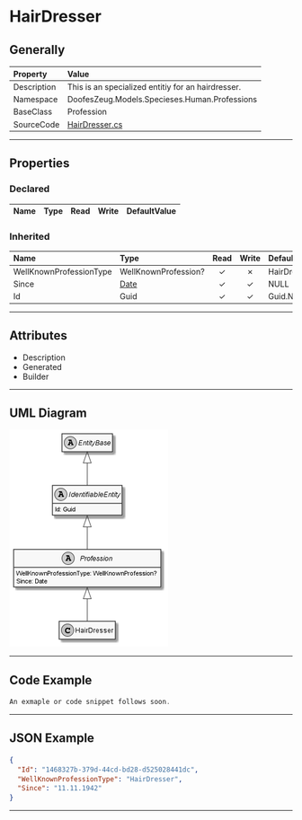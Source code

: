 ﻿# HairDresser

## Generally

|Property|Value|
|:-|:-|
|Description|This is an specialized entitiy for an hairdresser.|
|Namespace|DoofesZeug.Models.Specieses.Human.Professions|
|BaseClass|Profession|
|SourceCode|[HairDresser.cs](../../../../DoofesZeug.Library/Src/Models/Specieses/Human/Professions/HairDresser.cs)|

---

## Properties

### Declared

|Name|Type|Read|Write|DefaultValue|
|:---|:---|:--:|:---:|:-----------|

### Inherited

|Name|Type|Read|Write|DefaultValue|
|:---|:---|:--:|:---:|:-----------|
|WellKnownProfessionType|WellKnownProfession?|&#x2713;|&#x2717;|HairDresser|
|Since|[Date](../../Models/DoofesZeug.Models.DateAndTime/Date.md)|&#x2713;|&#x2713;|NULL|
|Id|Guid|&#x2713;|&#x2713;|Guid.NewGuid()|

---

## Attributes

- Description
- Generated
- Builder

---

## UML Diagram

![HairDresser.png](./HairDresser.png "HairDresser")

---

## Code Example

```cs
An exmaple or code snippet follows soon.
```

---

## JSON Example

```json
{
  "Id": "1468327b-379d-44cd-bd28-d525028441dc",
  "WellKnownProfessionType": "HairDresser",
  "Since": "11.11.1942"
}
```

---

